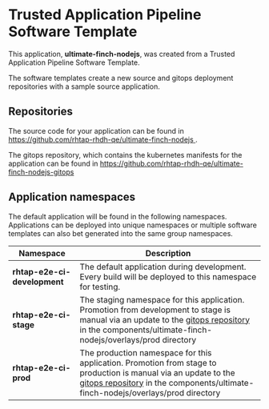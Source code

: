 # Trusted Application Pipeline Software Template

This application, **ultimate-finch-nodejs**, was created from a Trusted Application Pipeline Software Template.

The software templates create a new source and gitops deployment repositories with a sample source application. 

## Repositories

The source code for your application can be found in [https://github.com/rhtap-rhdh-qe/ultimate-finch-nodejs ](https://github.com/rhtap-rhdh-qe/ultimate-finch-nodejs ).
 
The gitops repository, which contains the kubernetes manifests for the application can be found in 
[https://github.com/rhtap-rhdh-qe/ultimate-finch-nodejs-gitops ](https://github.com/rhtap-rhdh-qe/ultimate-finch-nodejs-gitops ) 

## Application namespaces 

The default application will be found in the following namespaces. Applications can be deployed into unique namespaces or multiple software templates can also bet generated into the same group namespaces.  

|  Namespace   |  Description   |  
| -------- | -------- |   
| **rhtap-e2e-ci-development** | The default application during development. Every build will be deployed to this namespace for testing. | 
| **rhtap-e2e-ci-stage** | The staging namespace for this application. Promotion from development to stage is manual via an update to the [gitops repository](https://github.com/rhtap-rhdh-qe/ultimate-finch-nodejs-gitops ) in the components/ultimate-finch-nodejs/overlays/prod directory |  
| **rhtap-e2e-ci-prod** | The production namespace for this application. Promotion from stage to production is manual via an update to the [gitops repository](https://github.com/rhtap-rhdh-qe/ultimate-finch-nodejs-gitops ) in the components/ultimate-finch-nodejs/overlays/prod directory | 